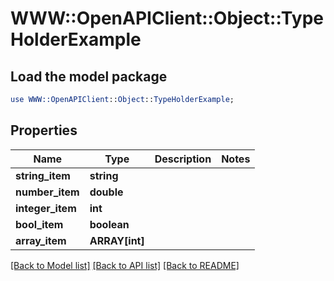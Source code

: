 # WWW::OpenAPIClient::Object::TypeHolderExample

## Load the model package
```perl
use WWW::OpenAPIClient::Object::TypeHolderExample;
```

## Properties
Name | Type | Description | Notes
------------ | ------------- | ------------- | -------------
**string_item** | **string** |  | 
**number_item** | **double** |  | 
**integer_item** | **int** |  | 
**bool_item** | **boolean** |  | 
**array_item** | **ARRAY[int]** |  | 

[[Back to Model list]](../README.md#documentation-for-models) [[Back to API list]](../README.md#documentation-for-api-endpoints) [[Back to README]](../README.md)


